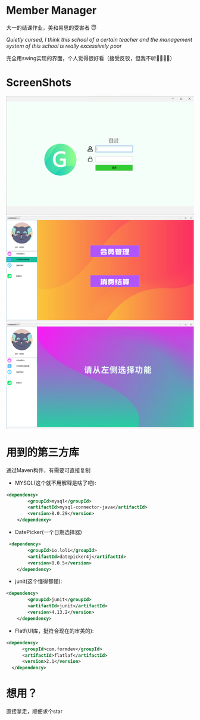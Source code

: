 # Member Manager
大一的结课作业，美和易思的受害者 :innocent:

*Quietly cursed, I think this school of a certain teacher and the management system of this school is really excessively poor*

完全用swing实现的界面，个人觉得很好看（接受反驳，但我不听:pray::pray::pray::pray:）

# ScreenShots
![](screenShots/392303d20fd876cf26171787468f5f6.png)![](screenShots/b447ae0e267c51df92c6b3befe31e0d.png)![](screenShots/d0e76084e14c2de827141f312b8c0f3.png)

# 用到的第三方库
通过Maven构件，有需要可直接复制
* MYSQL(这个就不用解释是啥了吧):
```xml
<dependency>
        <groupId>mysql</groupId>
        <artifactId>mysql-connector-java</artifactId>
        <version>8.0.29</version>
    </dependency>
```
* DatePicker(一个日期选择器)
```xml
 <dependency>
        <groupId>io.loli</groupId>
        <artifactId>datepicker4j</artifactId>
        <version>0.0.5</version>
    </dependency>
```
* junit(这个懂得都懂):

```xml
<dependency>
        <groupId>junit</groupId>
        <artifactId>junit</artifactId>
        <version>4.13.2</version>
    </dependency>
```
* Flatf(UI库，挺符合现在的审美的):
 ```xml
 <dependency>
       <groupId>com.formdev</groupId>
       <artifactId>flatlaf</artifactId>
       <version>2.1</version>
   </dependency>
 ```

# 想用？
直接拿走，顺便求个star